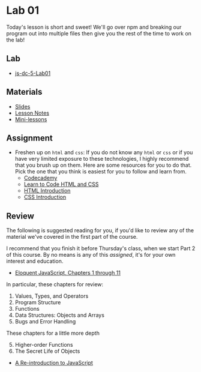 # Lab 01
Today's lesson is short and sweet! We'll go over npm and breaking our program out into multiple files then give you the rest of the time to work on the lab!

## Lab
- [js-dc-5-Lab01](https://github.com/ga-students/JS-DC-Lab-01)

## Materials
- [Slides](https://ga-students.github.io/js-dc-5/06-lab/)
- [Lesson Notes](https://github.com/ga-students/JS-DC/tree/master/06-lab)
- [Mini-lessons](https://www.youtube.com/watch?v=zAUKqWrwV3A)

## Assignment
- Freshen up on `html` and `css`: If you do not know any `html` or `css` or if you have very limited exposure to these technologies, I highly recommend that you brush up on them. Here are some resources for you to do that. Pick the one that you think is easiest for you to follow and learn from.
  - [Codecademy](https://www.codecademy.com/learn/web)
  - [Learn to Code HTML and CSS](http://learn.shayhowe.com/html-css/)
  - [HTML Introduction](http://www.w3schools.com/html/html_intro.asp)
  - [CSS Introduction](http://www.w3schools.com/css/css_intro.asp)

## Review
The following is suggested reading for you, if you'd like to review any of the material we've covered in the first part of the course.

I recommend that you finish it before Thursday's class, when we start Part 2 of this course. By no means is any of this *assigned*, it's for your own interest and education.

- [Eloquent JavaScript, Chapters 1 through 11](http://eloquentjavascript.net/index.html)

In particular, these chapters for review:

1. Values, Types, and Operators
2. Program Structure
3. Functions
4. Data Structures: Objects and Arrays
8. Bugs and Error Handling

These chapters for a little more depth

5. Higher-order Functions
6. The Secret Life of Objects

- [A Re-introduction to JavaScript](https://developer.mozilla.org/en-US/docs/Web/JavaScript/A_re-introduction_to_JavaScript)

